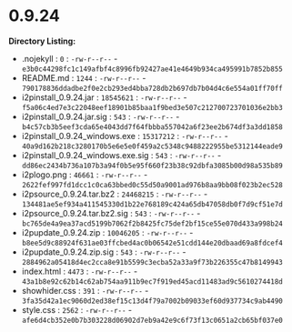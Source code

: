 0.9.24
======

**Directory Listing:**

 - .nojekyll : `0` : `-rw-r--r--` - `e3b0c44298fc1c149afbf4c8996fb92427ae41e4649b934ca495991b7852b855`
 - README.md : `1244` : `-rw-r--r--` - `790178836ddadbe2f0e2cb293ed4bba728db2b697db7b04d4c6e554a01ff70ff`
 - i2pinstall_0.9.24.jar : `18545621` : `-rw-r--r--` - `f5a06c4ed7e3c22048eef18901b85baa1f9bed3e507c212700723701036e2bb3`
 - i2pinstall_0.9.24.jar.sig : `543` : `-rw-r--r--` - `b4c57cb3b5eef3cda65e4043dd7f64fbbba557042a6f23ee2b674df3a3dd1858`
 - i2pinstall_0.9.24_windows.exe : `15317212` : `-rw-r--r--` - `40a9d162b218c3280170b5e6e5e0f459a2c5348c9488222955be5312144eade9`
 - i2pinstall_0.9.24_windows.exe.sig : `543` : `-rw-r--r--` - `dd86ec2434b736a107b3a94f0b5e95f660f23b38c92dbfa3085b00d98a535b89`
 - i2plogo.png : `46661` : `-rw-r--r--` - `2622fef997fd1dcc1c0ca63bbed0c55d50a9001ad976b8aa9bb08f023b2ec528`
 - i2psource_0.9.24.tar.bz2 : `24468215` : `-rw-r--r--` - `134481ae5ef934a411545330d1b22e768189c424a65db47058db0f7d9cf51e7d`
 - i2psource_0.9.24.tar.bz2.sig : `543` : `-rw-r--r--` - `bc765de4a9ea37acd5199b7062f2b8425fc75def2bf15ce55e070d433a998b24`
 - i2pupdate_0.9.24.zip : `10046205` : `-rw-r--r--` - `b8ee5d9c88924f631ae03ffcbed4ac0b06542e51cdd144e20dbaad69a8fdcef4`
 - i2pupdate_0.9.24.zip.sig : `543` : `-rw-r--r--` - `2884962a05418d4ec2cca8e91b5599c3ecba52a33a9f73b226355c47b8149943`
 - index.html : `4473` : `-rw-r--r--` - `43a1b8e92c62b14c62ab754aa911b9ec7f919ed45acd11483ad9c5610274418d`
 - showhider.css : `391` : `-rw-r--r--` - `3fa35d42a1ec9060d2ed38ef15c13d4f79a7002b09033ef60d937734c9ab4490`
 - style.css : `2562` : `-rw-r--r--` - `afe6d4cb352e0b7b303228d06902d7eb9a42e9c6f73f13c0651a2cb65bf037e0`
